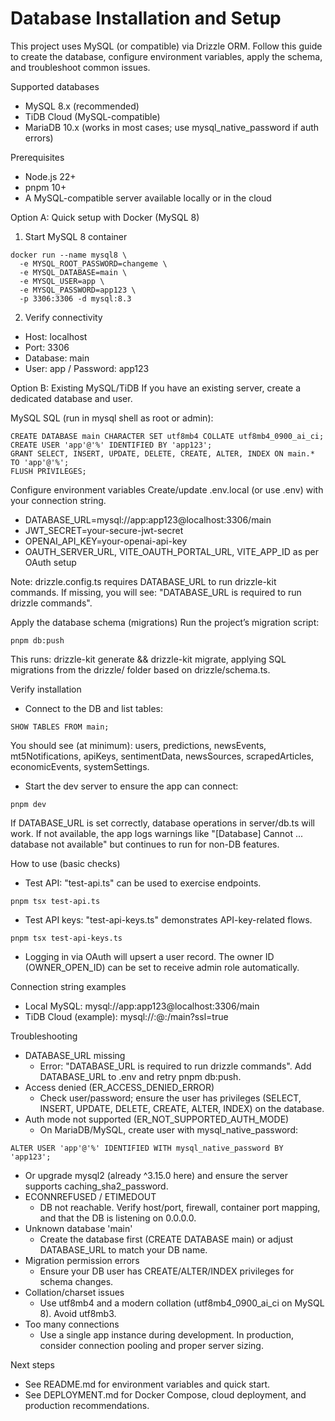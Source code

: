 # Database Installation and Setup

This project uses MySQL (or compatible) via Drizzle ORM. Follow this guide to create the database, configure environment variables, apply the schema, and troubleshoot common issues.

Supported databases
- MySQL 8.x (recommended)
- TiDB Cloud (MySQL-compatible)
- MariaDB 10.x (works in most cases; use mysql_native_password if auth errors)

Prerequisites
- Node.js 22+
- pnpm 10+
- A MySQL-compatible server available locally or in the cloud

Option A: Quick setup with Docker (MySQL 8)
1) Start MySQL 8 container
```
docker run --name mysql8 \
  -e MYSQL_ROOT_PASSWORD=changeme \
  -e MYSQL_DATABASE=main \
  -e MYSQL_USER=app \
  -e MYSQL_PASSWORD=app123 \
  -p 3306:3306 -d mysql:8.3
```
2) Verify connectivity
- Host: localhost
- Port: 3306
- Database: main
- User: app / Password: app123

Option B: Existing MySQL/TiDB
If you have an existing server, create a dedicated database and user.

MySQL SQL (run in mysql shell as root or admin):
```
CREATE DATABASE main CHARACTER SET utf8mb4 COLLATE utf8mb4_0900_ai_ci;
CREATE USER 'app'@'%' IDENTIFIED BY 'app123';
GRANT SELECT, INSERT, UPDATE, DELETE, CREATE, ALTER, INDEX ON main.* TO 'app'@'%';
FLUSH PRIVILEGES;
```

Configure environment variables
Create/update .env.local (or use .env) with your connection string.
- DATABASE_URL=mysql://app:app123@localhost:3306/main
- JWT_SECRET=your-secure-jwt-secret
- OPENAI_API_KEY=your-openai-api-key
- OAUTH_SERVER_URL, VITE_OAUTH_PORTAL_URL, VITE_APP_ID as per OAuth setup

Note: drizzle.config.ts requires DATABASE_URL to run drizzle-kit commands. If missing, you will see: "DATABASE_URL is required to run drizzle commands".

Apply the database schema (migrations)
Run the project’s migration script:
```
pnpm db:push
```
This runs: drizzle-kit generate && drizzle-kit migrate, applying SQL migrations from the drizzle/ folder based on drizzle/schema.ts.

Verify installation
- Connect to the DB and list tables:
```
SHOW TABLES FROM main;
```
You should see (at minimum): users, predictions, newsEvents, mt5Notifications, apiKeys, sentimentData, newsSources, scrapedArticles, economicEvents, systemSettings.
- Start the dev server to ensure the app can connect:
```
pnpm dev
```
If DATABASE_URL is set correctly, database operations in server/db.ts will work. If not available, the app logs warnings like "[Database] Cannot ... database not available" but continues to run for non-DB features.

How to use (basic checks)
- Test API: "test-api.ts" can be used to exercise endpoints.
```
pnpm tsx test-api.ts
```
- Test API keys: "test-api-keys.ts" demonstrates API-key-related flows.
```
pnpm tsx test-api-keys.ts
```
- Logging in via OAuth will upsert a user record. The owner ID (OWNER_OPEN_ID) can be set to receive admin role automatically.

Connection string examples
- Local MySQL: mysql://app:app123@localhost:3306/main
- TiDB Cloud (example): mysql://<user>:<password>@<host>:<port>/main?ssl=true

Troubleshooting
- DATABASE_URL missing
  - Error: "DATABASE_URL is required to run drizzle commands". Add DATABASE_URL to .env and retry pnpm db:push.
- Access denied (ER_ACCESS_DENIED_ERROR)
  - Check user/password; ensure the user has privileges (SELECT, INSERT, UPDATE, DELETE, CREATE, ALTER, INDEX) on the database.
- Auth mode not supported (ER_NOT_SUPPORTED_AUTH_MODE)
  - On MariaDB/MySQL, create user with mysql_native_password:
```
ALTER USER 'app'@'%' IDENTIFIED WITH mysql_native_password BY 'app123';
```
  - Or upgrade mysql2 (already ^3.15.0 here) and ensure the server supports caching_sha2_password.
- ECONNREFUSED / ETIMEDOUT
  - DB not reachable. Verify host/port, firewall, container port mapping, and that the DB is listening on 0.0.0.0.
- Unknown database 'main'
  - Create the database first (CREATE DATABASE main) or adjust DATABASE_URL to match your DB name.
- Migration permission errors
  - Ensure your DB user has CREATE/ALTER/INDEX privileges for schema changes.
- Collation/charset issues
  - Use utf8mb4 and a modern collation (utf8mb4_0900_ai_ci on MySQL 8). Avoid utf8mb3.
- Too many connections
  - Use a single app instance during development. In production, consider connection pooling and proper server sizing.

Next steps
- See README.md for environment variables and quick start.
- See DEPLOYMENT.md for Docker Compose, cloud deployment, and production recommendations.